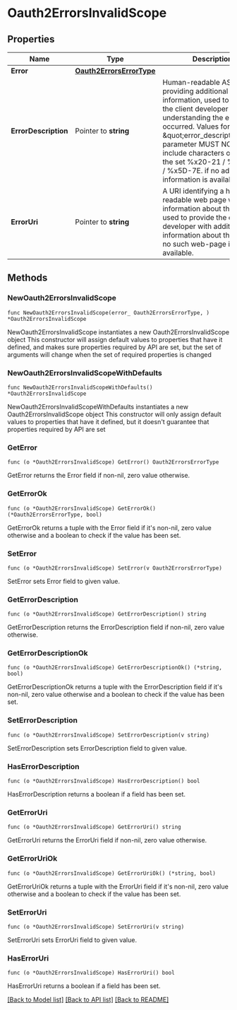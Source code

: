 # Oauth2ErrorsInvalidScope

## Properties

Name | Type | Description | Notes
------------ | ------------- | ------------- | -------------
**Error** | [**Oauth2ErrorsErrorType**](Oauth2ErrorsErrorType.md) |  | 
**ErrorDescription** | Pointer to **string** | Human-readable ASCII text providing additional information, used to assist the client developer in understanding the error that occurred. Values for the \&quot;error_description\&quot; parameter MUST NOT include characters outside the set %x20-21 / %x23-5B / %x5D-7E. if no additional information is available. | [optional] 
**ErrorUri** | Pointer to **string** | A URI identifying a human-readable web page with information about the error, used to provide the client developer with additional information about the error. if no such web-page is available. | [optional] 

## Methods

### NewOauth2ErrorsInvalidScope

`func NewOauth2ErrorsInvalidScope(error_ Oauth2ErrorsErrorType, ) *Oauth2ErrorsInvalidScope`

NewOauth2ErrorsInvalidScope instantiates a new Oauth2ErrorsInvalidScope object
This constructor will assign default values to properties that have it defined,
and makes sure properties required by API are set, but the set of arguments
will change when the set of required properties is changed

### NewOauth2ErrorsInvalidScopeWithDefaults

`func NewOauth2ErrorsInvalidScopeWithDefaults() *Oauth2ErrorsInvalidScope`

NewOauth2ErrorsInvalidScopeWithDefaults instantiates a new Oauth2ErrorsInvalidScope object
This constructor will only assign default values to properties that have it defined,
but it doesn't guarantee that properties required by API are set

### GetError

`func (o *Oauth2ErrorsInvalidScope) GetError() Oauth2ErrorsErrorType`

GetError returns the Error field if non-nil, zero value otherwise.

### GetErrorOk

`func (o *Oauth2ErrorsInvalidScope) GetErrorOk() (*Oauth2ErrorsErrorType, bool)`

GetErrorOk returns a tuple with the Error field if it's non-nil, zero value otherwise
and a boolean to check if the value has been set.

### SetError

`func (o *Oauth2ErrorsInvalidScope) SetError(v Oauth2ErrorsErrorType)`

SetError sets Error field to given value.


### GetErrorDescription

`func (o *Oauth2ErrorsInvalidScope) GetErrorDescription() string`

GetErrorDescription returns the ErrorDescription field if non-nil, zero value otherwise.

### GetErrorDescriptionOk

`func (o *Oauth2ErrorsInvalidScope) GetErrorDescriptionOk() (*string, bool)`

GetErrorDescriptionOk returns a tuple with the ErrorDescription field if it's non-nil, zero value otherwise
and a boolean to check if the value has been set.

### SetErrorDescription

`func (o *Oauth2ErrorsInvalidScope) SetErrorDescription(v string)`

SetErrorDescription sets ErrorDescription field to given value.

### HasErrorDescription

`func (o *Oauth2ErrorsInvalidScope) HasErrorDescription() bool`

HasErrorDescription returns a boolean if a field has been set.

### GetErrorUri

`func (o *Oauth2ErrorsInvalidScope) GetErrorUri() string`

GetErrorUri returns the ErrorUri field if non-nil, zero value otherwise.

### GetErrorUriOk

`func (o *Oauth2ErrorsInvalidScope) GetErrorUriOk() (*string, bool)`

GetErrorUriOk returns a tuple with the ErrorUri field if it's non-nil, zero value otherwise
and a boolean to check if the value has been set.

### SetErrorUri

`func (o *Oauth2ErrorsInvalidScope) SetErrorUri(v string)`

SetErrorUri sets ErrorUri field to given value.

### HasErrorUri

`func (o *Oauth2ErrorsInvalidScope) HasErrorUri() bool`

HasErrorUri returns a boolean if a field has been set.


[[Back to Model list]](../README.md#documentation-for-models) [[Back to API list]](../README.md#documentation-for-api-endpoints) [[Back to README]](../README.md)


